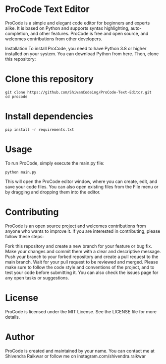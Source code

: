 # ProCode Text Editor
ProCode is a simple and elegant code editor for beginners and experts alike. It is based on Python and supports syntax highlighting, auto-completion, and other features. ProCode is free and open source, and welcomes contributions from other developers.

Installation
To install ProCode, you need to have Python 3.8 or higher installed on your system. You can download Python from here. Then, clone this repository:

# Clone this repository
```
git clone https://github.com/ShivamCodeing/ProCode-Text-Editor.git
cd procode
```

# Install dependencies
```
pip install -r requirements.txt
```

# Usage
To run ProCode, simply execute the main.py file:
```
python main.py
```

This will open the ProCode editor window, where you can create, edit, and save your code files. You can also open existing files from the File menu or by dragging and dropping them into the editor.

# Contributing
ProCode is an open source project and welcomes contributions from anyone who wants to improve it. If you are interested in contributing, please follow these steps:

Fork this repository and create a new branch for your feature or bug fix.
Make your changes and commit them with a clear and descriptive message.
Push your branch to your forked repository and create a pull request to the main branch.
Wait for your pull request to be reviewed and merged.
Please make sure to follow the code style and conventions of the project, and to test your code before submitting it. You can also check the issues page for any open tasks or suggestions.

# License
ProCode is licensed under the MIT License. See the LICENSE file for more details.

# Author
ProCode is created and maintained by your name. You can contact me at Shivendra Raikwar or follow me on instagram.com/shivendra.raikwar
